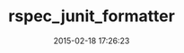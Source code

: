 ---
layout: post
title:  "rspec_junit_formatter"
repo:   "sj26/rspec_junit_formatter"
date:   2015-02-18 17:26:23
gemurl: http://github.com/sj26/rspec_junit_formatter
---